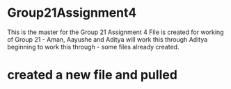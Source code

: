 # Group21Assignment4
This is the master for the Group 21 Assignment 4
File is created for working of Group 21 - Aman, Aayushe and Aditya will work this through
Aditya beginning to work this through - some files already created.

# created a new file and pulled
